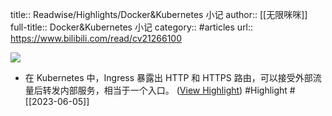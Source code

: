 title:: Readwise/Highlights/Docker&Kubernetes 小记
author:: [[无限咪咪]]
full-title:: Docker&Kubernetes 小记
category:: #articles
url:: https://www.bilibili.com/read/cv21266100

![](https://readwise-assets.s3.amazonaws.com/media/uploaded_book_covers/profile_182549/034a2618b8e89a1d1dd27badda5c220874e0513d.jpg)

- 在 Kubernetes 中，Ingress 暴露出 HTTP 和 HTTPS 路由，可以接受外部流量后转发内部服务，相当于一个入口。 ([View Highlight](https://read.readwise.io/read/01h25nj0mkmvaxhmbctx78tr5m)) #Highlight #[[2023-06-05]]